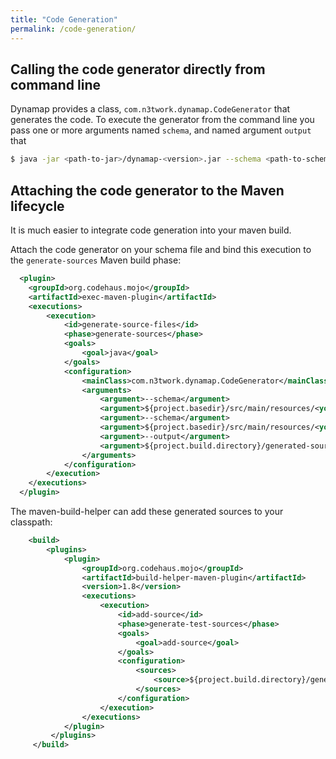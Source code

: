```yaml
---
title: "Code Generation"
permalink: /code-generation/
---
```


## Calling the code generator directly from command line

Dynamap provides a class, `com.n3twork.dynamap.CodeGenerator` that generates the code. 
To execute the generator from the command line you pass one or more arguments named `schema`, and named argument `output` that

```bash
$ java -jar <path-to-jar>/dynamap-<version>.jar --schema <path-to-schema1.json> --schema <path-to-schema2.json> --output <output path>
```

## Attaching the code generator to the Maven lifecycle

It is much easier to integrate code generation into your maven build.

Attach the code generator on your schema file and bind this execution to the `generate-sources` Maven build phase:

```xml
  <plugin>
    <groupId>org.codehaus.mojo</groupId>
    <artifactId>exec-maven-plugin</artifactId>
    <executions>
        <execution>
            <id>generate-source-files</id>
            <phase>generate-sources</phase>
            <goals>
                <goal>java</goal>
            </goals>
            <configuration>
                <mainClass>com.n3twork.dynamap.CodeGenerator</mainClass>
                <arguments>
                    <argument>--schema</argument>
                    <argument>${project.basedir}/src/main/resources/<your-schema-file1>.json</argument>
                    <argument>--schema</argument>
                    <argument>${project.basedir}/src/main/resources/<your-schema-file2>.json</argument>
                    <argument>--output</argument>
                    <argument>${project.build.directory}/generated-sources/dynamap/</argument>
                </arguments>
            </configuration>
        </execution>
    </executions>
  </plugin>
```

The maven-build-helper can add these generated sources to your classpath:

```xml
    <build>
        <plugins>
            <plugin>
                <groupId>org.codehaus.mojo</groupId>
                <artifactId>build-helper-maven-plugin</artifactId>
                <version>1.8</version>
                <executions>
                    <execution>
                        <id>add-source</id>
                        <phase>generate-test-sources</phase>
                        <goals>
                            <goal>add-source</goal>
                        </goals>
                        <configuration>
                            <sources>
                                <source>${project.build.directory}/generated-sources/dynamap/</source>
                            </sources>
                        </configuration>
                    </execution>
                </executions>
            </plugin>
         </plugins>
     </build>
```
